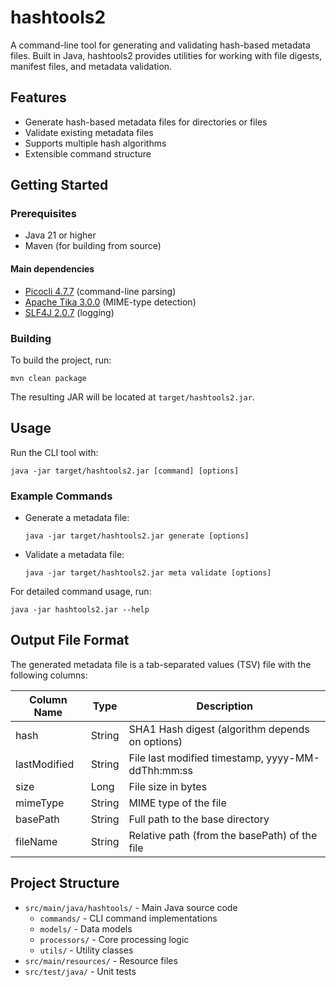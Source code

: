 # hashtools2

A command-line tool for generating and validating hash-based metadata files. Built in Java, hashtools2 provides utilities for working with file digests, manifest files, and metadata validation.

## Features

- Generate hash-based metadata files for directories or files
- Validate existing metadata files
- Supports multiple hash algorithms
- Extensible command structure

## Getting Started

### Prerequisites

- Java 21 or higher
- Maven (for building from source)

#### Main dependencies
- [Picocli 4.7.7](https://picocli.info/) (command-line parsing)
- [Apache Tika 3.0.0](https://tika.apache.org/) (MIME-type detection)
- [SLF4J 2.0.7](https://www.slf4j.org/) (logging)

### Building

To build the project, run:

```
mvn clean package
```

The resulting JAR will be located at `target/hashtools2.jar`.

## Usage

Run the CLI tool with:

```
java -jar target/hashtools2.jar [command] [options]
```

### Example Commands

- Generate a metadata file:
  ```
  java -jar target/hashtools2.jar generate [options]
  ```
- Validate a metadata file:
  ```
  java -jar target/hashtools2.jar meta validate [options]
  ```

For detailed command usage, run:

```
java -jar hashtools2.jar --help
```

## Output File Format

The generated metadata file is a tab-separated values (TSV) file with the following columns:

| Column Name   | Type   | Description                                       |
|---------------|--------|---------------------------------------------------|
| hash          | String | SHA1 Hash digest (algorithm depends on options)   |
| lastModified  | String | File last modified timestamp, yyyy-MM-ddThh:mm:ss |
| size          | Long   | File size in bytes                                |
| mimeType      | String | MIME type of the file                             |
| basePath      | String | Full path to the base directory                   |
| fileName      | String | Relative path (from the basePath) of the file     |

## Project Structure

- `src/main/java/hashtools/` - Main Java source code
  - `commands/` - CLI command implementations
  - `models/` - Data models
  - `processors/` - Core processing logic
  - `utils/` - Utility classes
- `src/main/resources/` - Resource files
- `src/test/java/` - Unit tests
